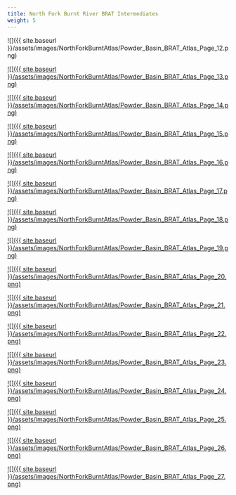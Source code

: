 ```yaml
---
title: North Fork Burnt River BRAT Intermediates
weight: 5
---
```


![]({{ site.baseurl }}/assets/images/NorthForkBurntAtlas/Powder_Basin_BRAT_Atlas_Page_12.png)

[![]({{ site.baseurl }}/assets/images/NorthForkBurntAtlas/Powder_Basin_BRAT_Atlas_Page_13.png)](https://raw.githubusercontent.com/Riverscapes/pyBRAT/master/docs/assets/images/NorthForkBurntAtlas/Powder_Basin_BRAT_Atlas_Page_13.png)

[![]({{ site.baseurl }}/assets/images/NorthForkBurntAtlas/Powder_Basin_BRAT_Atlas_Page_14.png)](https://raw.githubusercontent.com/Riverscapes/pyBRAT/master/docs/assets/images/NorthForkBurntAtlas/Powder_Basin_BRAT_Atlas_Page_14.png)

[![]({{ site.baseurl }}/assets/images/NorthForkBurntAtlas/Powder_Basin_BRAT_Atlas_Page_15.png)](https://raw.githubusercontent.com/Riverscapes/pyBRAT/master/docs/assets/images/NorthForkBurntAtlas/Powder_Basin_BRAT_Atlas_Page_15.png)

[![]({{ site.baseurl }}/assets/images/NorthForkBurntAtlas/Powder_Basin_BRAT_Atlas_Page_16.png)](https://raw.githubusercontent.com/Riverscapes/pyBRAT/master/docs/assets/images/NorthForkBurntAtlas/Powder_Basin_BRAT_Atlas_Page_16.png)

[![]({{ site.baseurl }}/assets/images/NorthForkBurntAtlas/Powder_Basin_BRAT_Atlas_Page_17.png)](https://raw.githubusercontent.com/Riverscapes/pyBRAT/master/docs/assets/images/NorthForkBurntAtlas/Powder_Basin_BRAT_Atlas_Page_17.png)

[![]({{ site.baseurl }}/assets/images/NorthForkBurntAtlas/Powder_Basin_BRAT_Atlas_Page_18.png)](https://raw.githubusercontent.com/Riverscapes/pyBRAT/master/docs/assets/images/NorthForkBurntAtlas/Powder_Basin_BRAT_Atlas_Page_18.png)

[![]({{ site.baseurl }}/assets/images/NorthForkBurntAtlas/Powder_Basin_BRAT_Atlas_Page_19.png)](https://raw.githubusercontent.com/Riverscapes/pyBRAT/master/docs/assets/images/NorthForkBurntAtlas/Powder_Basin_BRAT_Atlas_Page_19.png)

[![]({{ site.baseurl }}/assets/images/NorthForkBurntAtlas/Powder_Basin_BRAT_Atlas_Page_20.png)](https://raw.githubusercontent.com/Riverscapes/pyBRAT/master/docs/assets/images/NorthForkBurntAtlas/Powder_Basin_BRAT_Atlas_Page_20.png)

[![]({{ site.baseurl }}/assets/images/NorthForkBurntAtlas/Powder_Basin_BRAT_Atlas_Page_21.png)](https://raw.githubusercontent.com/Riverscapes/pyBRAT/master/docs/assets/images/NorthForkBurntAtlas/Powder_Basin_BRAT_Atlas_Page_21.png)

[![]({{ site.baseurl }}/assets/images/NorthForkBurntAtlas/Powder_Basin_BRAT_Atlas_Page_22.png)](https://raw.githubusercontent.com/Riverscapes/pyBRAT/master/docs/assets/images/NorthForkBurntAtlas/Powder_Basin_BRAT_Atlas_Page_22.png)

[![]({{ site.baseurl }}/assets/images/NorthForkBurntAtlas/Powder_Basin_BRAT_Atlas_Page_23.png)](https://raw.githubusercontent.com/Riverscapes/pyBRAT/master/docs/assets/images/NorthForkBurntAtlas/Powder_Basin_BRAT_Atlas_Page_23.png)

[![]({{ site.baseurl }}/assets/images/NorthForkBurntAtlas/Powder_Basin_BRAT_Atlas_Page_24.png)](https://raw.githubusercontent.com/Riverscapes/pyBRAT/master/docs/assets/images/NorthForkBurntAtlas/Powder_Basin_BRAT_Atlas_Page_24.png)

[![]({{ site.baseurl }}/assets/images/NorthForkBurntAtlas/Powder_Basin_BRAT_Atlas_Page_25.png)](https://raw.githubusercontent.com/Riverscapes/pyBRAT/master/docs/assets/images/NorthForkBurntAtlas/Powder_Basin_BRAT_Atlas_Page_25.png)

[![]({{ site.baseurl }}/assets/images/NorthForkBurntAtlas/Powder_Basin_BRAT_Atlas_Page_26.png)](https://raw.githubusercontent.com/Riverscapes/pyBRAT/master/docs/assets/images/NorthForkBurntAtlas/Powder_Basin_BRAT_Atlas_Page_26.png)

[![]({{ site.baseurl }}/assets/images/NorthForkBurntAtlas/Powder_Basin_BRAT_Atlas_Page_27.png)](https://raw.githubusercontent.com/Riverscapes/pyBRAT/master/docs/assets/images/NorthForkBurntAtlas/Powder_Basin_BRAT_Atlas_Page_27.png)
